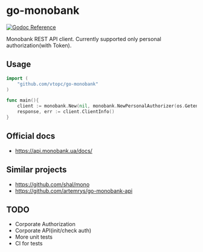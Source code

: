 # go-monobank

[![Godoc Reference][godoc-img]][godoc]

Monobank REST API client.
Currently supported only personal authorization(with Token).

## Usage
```go
import (
    "github.com/vtopc/go-monobank"
)

func main(){
    client := monobank.New(nil, monobank.NewPersonalAuthorizer(os.Getenv("TOKEN")))
    response, err := client.ClientInfo()
}
```

## Official docs
 - https://api.monobank.ua/docs/

## Similar projects
- https://github.com/shal/mono
- https://github.com/artemrys/go-monobank-api

## TODO
- Corporate Authorization
- Corporate API(init/check auth)
- More unit tests
- CI for tests

[godoc]: https://godoc.org/github.com/vtopc/go-monobank
[godoc-img]: https://godoc.org/github.com/vtopc/go-monobank?status.svg
